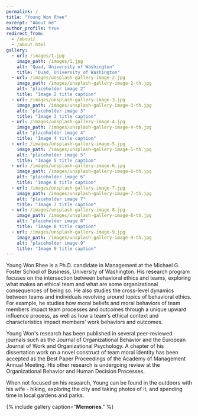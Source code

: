 ```yaml
---
permalink: /
title: "Young Won Rhee"
excerpt: "About me"
author_profile: true
redirect_from: 
  - /about/
  - /about.html
gallery:
  - url: /images/1.jpg
    image_path: /images/1.jpg
    alt: "Quad, University of Washington"
    title: "Quad, University of Washington"
  - url: /images/unsplash-gallery-image-2.jpg
    image_path: /images/unsplash-gallery-image-2-th.jpg
    alt: "placeholder image 2"
    title: "Image 2 title caption"
  - url: /images/unsplash-gallery-image-3.jpg
    image_path: /images/unsplash-gallery-image-3-th.jpg
    alt: "placeholder image 3"
    title: "Image 3 title caption"
  - url: /images/unsplash-gallery-image-4.jpg
    image_path: /images/unsplash-gallery-image-4-th.jpg
    alt: "placeholder image 4"
    title: "Image 4 title caption"    
  - url: /images/unsplash-gallery-image-5.jpg
    image_path: /images/unsplash-gallery-image-5-th.jpg
    alt: "placeholder image 5"
    title: "Image 5 title caption" 
  - url: /images/unsplash-gallery-image-6.jpg
    image_path: /images/unsplash-gallery-image-6-th.jpg
    alt: "placeholder image 6"
    title: "Image 6 title caption" 
  - url: /images/unsplash-gallery-image-7.jpg
    image_path: /images/unsplash-gallery-image-7-th.jpg
    alt: "placeholder image 7"
    title: "Image 7 title caption" 
  - url: /images/unsplash-gallery-image-8.jpg
    image_path: /images/unsplash-gallery-image-8-th.jpg
    alt: "placeholder image 8"
    title: "Image 8 title caption" 
  - url: /images/unsplash-gallery-image-9.jpg
    image_path: /images/unsplash-gallery-image-9-th.jpg
    alt: "placeholder image 9"
    title: "Image 9 title caption" 
---
```


Young Won Rhee is a Ph.D. candidate in Management at the Michael G. Foster School of Business, University of Washington. His research program focuses on the intersection between behavioral ethics and teams, exploring what makes an ethical team and what are some organizational consequences of being so. He also studies the cross-level dynamics between teams and individuals revolving around topics of behavioral ethics. For example, he studies how moral beliefs and moral behaviors of team members impact team processes and outcomes through a unique upward influence process, as well as how a team's ethical context and characteristics impact members’ work behaviors and outcomes.  

Young Won's research has been published in several peer-reviewed journals such as the Journal of Organizational Behavior and the European Journal of Work and Organizational Psychology. A chapter of his dissertation work on a novel construct of team moral identity has been accepted as the Best Paper Proceedings of the Academy of Management Annual Meeting. His other research is undergoing review at the Organizational Behavior and Human Decision Processes. 

When not focused on his research, Young can be found in the outdoors with his wife - hiking, exploring the city and taking photos of it, and spending time in local gardens and parks.

{% include gallery caption="**Memories**." %}
